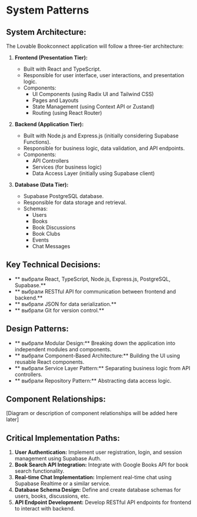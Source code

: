 # System Patterns

## System Architecture:

The Lovable Bookconnect application will follow a three-tier architecture:

1. **Frontend (Presentation Tier):**
   - Built with React and TypeScript.
   - Responsible for user interface, user interactions, and presentation logic.
   - Components:
     - UI Components (using Radix UI and Tailwind CSS)
     - Pages and Layouts
     - State Management (using Context API or Zustand)
     - Routing (using React Router)

2. **Backend (Application Tier):**
   - Built with Node.js and Express.js (initially considering Supabase Functions).
   - Responsible for business logic, data validation, and API endpoints.
   - Components:
     - API Controllers
     - Services (for business logic)
     - Data Access Layer (initially using Supabase client)

3. **Database (Data Tier):**
   - Supabase PostgreSQL database.
   - Responsible for data storage and retrieval.
   - Schemas:
     - Users
     - Books
     - Book Discussions
     - Book Clubs
     - Events
     - Chat Messages

## Key Technical Decisions:

- ** выбрали React, TypeScript, Node.js, Express.js, PostgreSQL, Supabase.**
- ** выбрали RESTful API for communication between frontend and backend.**
- ** выбрали JSON for data serialization.**
- ** выбрали Git for version control.**

## Design Patterns:

- ** выбрали Modular Design:** Breaking down the application into independent modules and components.
- ** выбрали Component-Based Architecture:** Building the UI using reusable React components.
- ** выбрали Service Layer Pattern:** Separating business logic from API controllers.
- ** выбрали Repository Pattern:** Abstracting data access logic.

## Component Relationships:

[Diagram or description of component relationships will be added here later]

## Critical Implementation Paths:

1. **User Authentication:** Implement user registration, login, and session management using Supabase Auth.
2. **Book Search API Integration:** Integrate with Google Books API for book search functionality.
3. **Real-time Chat Implementation:** Implement real-time chat using Supabase Realtime or a similar service.
4. **Database Schema Design:** Define and create database schemas for users, books, discussions, etc.
5. **API Endpoint Development:** Develop RESTful API endpoints for frontend to interact with backend.
